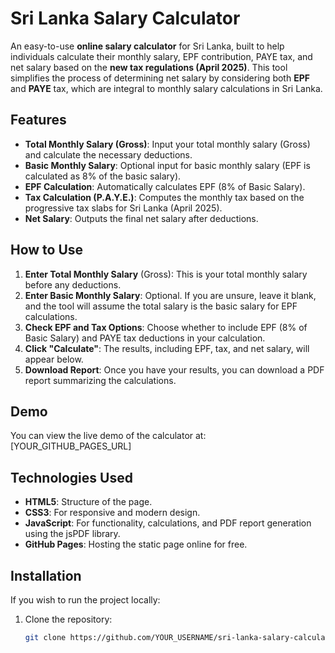 # Sri Lanka Salary Calculator

An easy-to-use **online salary calculator** for Sri Lanka, built to help individuals calculate their monthly salary, EPF contribution, PAYE tax, and net salary based on the **new tax regulations (April 2025)**. This tool simplifies the process of determining net salary by considering both **EPF** and **PAYE** tax, which are integral to monthly salary calculations in Sri Lanka.

## Features

- **Total Monthly Salary (Gross)**: Input your total monthly salary (Gross) and calculate the necessary deductions.
- **Basic Monthly Salary**: Optional input for basic monthly salary (EPF is calculated as 8% of the basic salary).
- **EPF Calculation**: Automatically calculates EPF (8% of Basic Salary).
- **Tax Calculation (P.A.Y.E.)**: Computes the monthly tax based on the progressive tax slabs for Sri Lanka (April 2025).
- **Net Salary**: Outputs the final net salary after deductions.

## How to Use

1. **Enter Total Monthly Salary** (Gross): This is your total monthly salary before any deductions.
2. **Enter Basic Monthly Salary**: Optional. If you are unsure, leave it blank, and the tool will assume the total salary is the basic salary for EPF calculations.
3. **Check EPF and Tax Options**: Choose whether to include EPF (8% of Basic Salary) and PAYE tax deductions in your calculation.
4. **Click "Calculate"**: The results, including EPF, tax, and net salary, will appear below.
5. **Download Report**: Once you have your results, you can download a PDF report summarizing the calculations.

## Demo

You can view the live demo of the calculator at: [YOUR_GITHUB_PAGES_URL]

## Technologies Used

- **HTML5**: Structure of the page.
- **CSS3**: For responsive and modern design.
- **JavaScript**: For functionality, calculations, and PDF report generation using the jsPDF library.
- **GitHub Pages**: Hosting the static page online for free.

## Installation

If you wish to run the project locally:

1. Clone the repository:

   ```bash
   git clone https://github.com/YOUR_USERNAME/sri-lanka-salary-calculator.git
